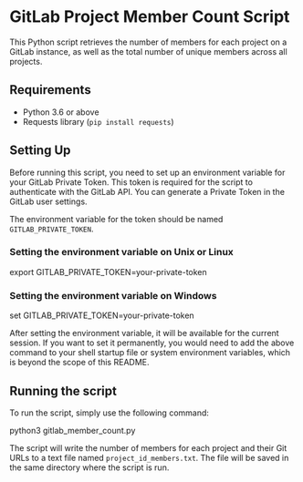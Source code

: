 # GitLab Project Member Count Script

This Python script retrieves the number of members for each project on a GitLab instance, as well as the total number of unique members across all projects. 

## Requirements
- Python 3.6 or above
- Requests library (`pip install requests`)

## Setting Up
Before running this script, you need to set up an environment variable for your GitLab Private Token. This token is required for the script to authenticate with the GitLab API. You can generate a Private Token in the GitLab user settings.

The environment variable for the token should be named `GITLAB_PRIVATE_TOKEN`.

### Setting the environment variable on Unix or Linux

export GITLAB_PRIVATE_TOKEN=your-private-token

### Setting the environment variable on Windows

set GITLAB_PRIVATE_TOKEN=your-private-token

After setting the environment variable, it will be available for the current session. If you want to set it permanently, you would need to add the above command to your shell startup file or system environment variables, which is beyond the scope of this README.

## Running the script
To run the script, simply use the following command:

python3 gitlab_member_count.py

The script will write the number of members for each project and their Git URLs to a text file named `project_id_members.txt`. The file will be saved in the same directory where the script is run.


